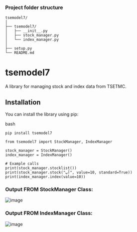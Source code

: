 ### Project folder structure

    tsemodel7/
    │
    ├── tsemodel7/
    │   ├── __init__.py
    │   ├── stock_manager.py
    │   └── index_manager.py
    │
    ├── setup.py
    └── README.md

# tsemodel7

A library for managing stock and index data from TSETMC.

## Installation

You can install the library using pip:

bash

    pip install tsemodel7

    from tsemodel7 import StockManager, IndexManager

    stock_manager = StockManager()
    index_manager = IndexManager()

    # Example calls
    print(stock_manager.stocklist())
    print(stock_manager.stock("آپ", value=10, standard=True))
    print(index_manager.index(value=10))


### Output FROM StockManager Class:
![image](https://github.com/Peyman2012/tsemodule7/assets/88220773/924892d8-1eb5-477a-a0bc-9ef9bcf8de62)

### Output FROM IndexManager Class:
![image](https://github.com/Peyman2012/tsemodule7/assets/88220773/389a83bd-0ff5-463a-b082-b3dba183b430)







